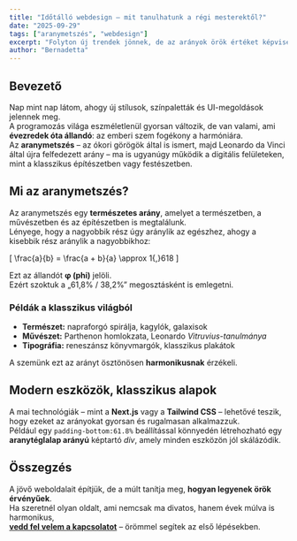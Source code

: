 ```yaml
---
title: "Időtálló webdesign – mit tanulhatunk a régi mesterektől?"
date: "2025-09-29"
tags: ["aranymetszés", "webdesign"]
excerpt: "Folyton új trendek jönnek, de az arányok örök értéket képviselnek."
author: "Bernadetta"
---
```


## Bevezető

Nap mint nap látom, ahogy új stílusok, színpaletták és UI-megoldások jelennek meg.  
A programozás világa eszméletlenül gyorsan változik, de van valami, ami **évezredek óta állandó**: az emberi szem fogékony a harmóniára.  
Az **aranymetszés** – az ókori görögök által is ismert, majd Leonardo da Vinci által újra felfedezett arány – ma is ugyanúgy működik a digitális felületeken, mint a klasszikus építészetben vagy festészetben.

## Mi az aranymetszés?

Az aranymetszés egy **természetes arány**, amelyet a természetben, a művészetben és az építészetben is megtalálunk.  
Lényege, hogy a nagyobbik rész úgy aránylik az egészhez, ahogy a kisebbik rész aránylik a nagyobbikhoz:

\[
\frac{a}{b} = \frac{a + b}{a} \approx 1{,}618
\]

Ezt az állandót **φ (phi)** jelöli.  
Ezért szoktuk a „61,8% / 38,2%” megosztásként is emlegetni.

### Példák a klasszikus világból
- **Természet:** napraforgó spirálja, kagylók, galaxisok  
- **Művészet:** Parthenon homlokzata, Leonardo *Vitruvius-tanulmánya*  
- **Tipográfia:** reneszánsz könyvmargók, klasszikus plakátok  

A szemünk ezt az arányt ösztönösen **harmonikusnak** érzékeli.

## Modern eszközök, klasszikus alapok

A mai technológiák – mint a **Next.js** vagy a **Tailwind CSS** – lehetővé teszik, hogy ezeket az arányokat gyorsan és rugalmasan alkalmazzuk.  
Például egy `padding-bottom:61.8%` beállítással könnyedén létrehozható egy **aranytéglalap arányú** képtartó *div*, amely minden eszközön jól skálázódik.

## Összegzés

A jövő weboldalait építjük, de a múlt tanítja meg, **hogyan legyenek örök érvényűek**.  
Ha szeretnél olyan oldalt, ami nemcsak ma divatos, hanem évek múlva is harmonikus,  
[**vedd fel velem a kapcsolatot**](/kapcsolat) – örömmel segítek az első lépésekben.

 


